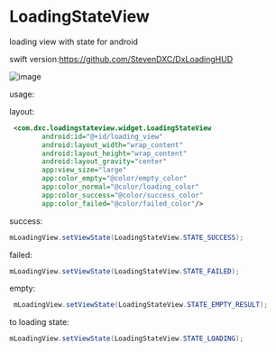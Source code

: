 # LoadingStateView
loading view with state for android

swift version:https://github.com/StevenDXC/DxLoadingHUD

 ![image](https://github.com/StevenDXC/LoadingStateView/blob/master/image/demo.gif)
 

usage:


layout:
```xml
 <com.dxc.loadingstateview.widget.LoadingStateView
        android:id="@+id/loading_view"
        android:layout_width="wrap_content"
        android:layout_height="wrap_content"
        android:layout_gravity="center"
        app:view_size="large"
        app:color_empty="@color/empty_color"
        app:color_normal="@color/loading_color"
        app:color_success="@color/success_color"
        app:color_failed="@color/failed_color"/>
```


success:
```java
mLoadingView.setViewState(LoadingStateView.STATE_SUCCESS);
```

failed:
```java
mLoadingView.setViewState(LoadingStateView.STATE_FAILED);
```

empty:
```java
 mLoadingView.setViewState(LoadingStateView.STATE_EMPTY_RESULT);
```

 to loading state:
 ```java
 mLoadingView.setViewState(LoadingStateView.STATE_LOADING);
 ```

